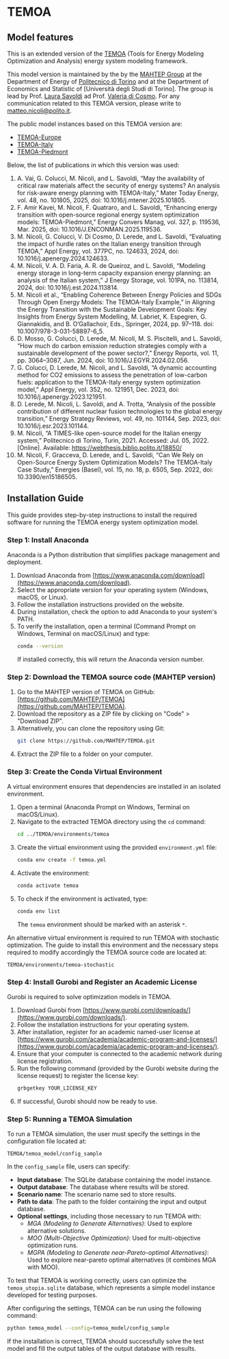 # TEMOA
## Model features

This is an extended version of the [TEMOA](https://temoacloud.com/) (Tools for Energy Modeling Optimization and Analysis) energy system modeling framework.

This model version is maintained by the by the [MAHTEP Group](http://www.mahtep.polito.it/) at the Department of Energy of [Politecnico di Torino](https://www.polito.it/) and at the Department of Economics and Statistic of [Università degli Studi di Torino].
The group is lead by Prof. [Laura Savoldi](http://www.mahtep.polito.it/people/coordinators/savoldi_laura) ad Prof. [Valeria di Cosmo](http://www.mahtep.polito.it/people/coordinators/di_cosmo_valeria). For any communication related to this TEMOA version, please write to [matteo.nicoli@polito.it](mailto:matteo.nicoli@polito.it).

The public model instances based on this TEMOA version are:
* [TEMOA-Europe](https://github.com/MAHTEP/TEMOA-Europe)
* [TEMOA-Italy](https://github.com/MAHTEP/TEMOA-Italy)
* [TEMOA-Piedmont](https://github.com/MAHTEP/TEMOA-Piedmont)

Below, the list of publications in which this version was used:
1. A. Vai, G. Colucci, M. Nicoli, and L. Savoldi, “May the availability of critical raw materials affect the security of energy systems? An analysis for risk-aware energy planning with TEMOA-Italy,” Mater Today Energy, vol. 48, no. 101805, 2025, doi: 10.1016/j.mtener.2025.101805.
2. F. Amir Kavei, M. Nicoli, F. Quatraro, and L. Savoldi, “Enhancing energy transition with open-source regional energy system optimization models: TEMOA-Piedmont,” Energy Convers Manag, vol. 327, p. 119536, Mar. 2025, doi: 10.1016/J.ENCONMAN.2025.119536.
3. M. Nicoli, G. Colucci, V. Di Cosmo, D. Lerede, and L. Savoldi, “Evaluating the impact of hurdle rates on the Italian energy transition through TEMOA,” Appl Energy, vol. 377PC, no. 124633, 2024, doi: 10.1016/j.apenergy.2024.124633.
4. M. Nicoli, V. A. D. Faria, A. R. de Queiroz, and L. Savoldi, “Modeling energy storage in long-term capacity expansion energy planning: an analysis of the Italian system,” J Energy Storage, vol. 101PA, no. 113814, 2024, doi: 10.1016/j.est.2024.113814.
5. M. Nicoli et al., “Enabling Coherence Between Energy Policies and SDGs Through Open Energy Models: The TEMOA-Italy Example,” in Aligning the Energy Transition with the Sustainable Development Goals: Key Insights from Energy System Modelling, M. Labriet, K. Espegren, G. Giannakidis, and B. O’Gallachoir, Eds., Springer, 2024, pp. 97–118. doi: 10.1007/978-3-031-58897-6_5.
6. D. Mosso, G. Colucci, D. Lerede, M. Nicoli, M. S. Piscitelli, and L. Savoldi, “How much do carbon emission reduction strategies comply with a sustainable development of the power sector?,” Energy Reports, vol. 11, pp. 3064–3087, Jun. 2024, doi: 10.1016/J.EGYR.2024.02.056.
7. G. Colucci, D. Lerede, M. Nicoli, and L. Savoldi, “A dynamic accounting method for CO2 emissions to assess the penetration of low-carbon fuels: application to the TEMOA-Italy energy system optimization model,” Appl Energy, vol. 352, no. 121951, Dec. 2023, doi: 10.1016/j.apenergy.2023.121951.
8. D. Lerede, M. Nicoli, L. Savoldi, and A. Trotta, “Analysis of the possible contribution of different nuclear fusion technologies to the global energy transition,” Energy Strategy Reviews, vol. 49, no. 101144, Sep. 2023, doi: 10.1016/j.esr.2023.101144.
9. M. Nicoli, “A TIMES-like open-source model for the Italian energy system,” Politecnico di Torino, Turin, 2021. Accessed: Jul. 05, 2022. [Online]. Available: https://webthesis.biblio.polito.it/18850/
10. M. Nicoli, F. Gracceva, D. Lerede, and L. Savoldi, “Can We Rely on Open-Source Energy System Optimization Models? The TEMOA-Italy Case Study,” Energies (Basel), vol. 15, no. 18, p. 6505, Sep. 2022, doi: 10.3390/en15186505.


## Installation Guide
This guide provides step-by-step instructions to install the required software for running the TEMOA energy system optimization model.

### Step 1: Install Anaconda
Anaconda is a Python distribution that simplifies package management and deployment.

1. Download Anaconda from [https://www.anaconda.com/download](https://www.anaconda.com/download).
2. Select the appropriate version for your operating system (Windows, macOS, or Linux).
3. Follow the installation instructions provided on the website.
4. During installation, check the option to add Anaconda to your system's PATH.
5. To verify the installation, open a terminal (Command Prompt on Windows, Terminal on macOS/Linux) and type:
   ```sh
   conda --version
   ```
   If installed correctly, this will return the Anaconda version number.

### Step 2: Download the TEMOA source code (MAHTEP version)

1. Go to the MAHTEP version of TEMOA on GitHub: [https://github.com/MAHTEP/TEMOA](https://github.com/MAHTEP/TEMOA).
2. Download the repository as a ZIP file by clicking on "Code" > "Download ZIP".
3. Alternatively, you can clone the repository using Git:
   ```sh
   git clone https://github.com/MAHTEP/TEMOA.git
   ```
4. Extract the ZIP file to a folder on your computer.

### Step 3: Create the Conda Virtual Environment
A virtual environment ensures that dependencies are installed in an isolated environment.

1. Open a terminal (Anaconda Prompt on Windows, Terminal on macOS/Linux).
2. Navigate to the extracted TEMOA directory using the `cd` command:
   ```sh
   cd ../TEMOA/environments/temoa
   ```
3. Create the virtual environment using the provided `environment.yml` file:
   ```sh
   conda env create -f temoa.yml
   ```
4. Activate the environment:
   ```sh
   conda activate temoa
   ```
5. To check if the environment is activated, type:
   ```sh
   conda env list
   ```
   The `temoa` environment should be marked with an asterisk `*`.

An alternative virtual environment is required to run TEMOA with stochastic optimization. The guide to install this environment and the necessary steps required to modify accordingly the TEMOA source code are located at:
```
TEMOA/environments/temoa-stochastic
```

### Step 4: Install Gurobi and Register an Academic License
Gurobi is required to solve optimization models in TEMOA.

1. Download Gurobi from [https://www.gurobi.com/downloads/](https://www.gurobi.com/downloads/).
2. Follow the installation instructions for your operating system.
3. After installation, register for an academic named-user license at [https://www.gurobi.com/academia/academic-program-and-licenses/](https://www.gurobi.com/academia/academic-program-and-licenses/).
4. Ensure that your computer is connected to the academic network during license registration.
5. Run the following command (provided by the Gurobi website during the license request) to register the license key:
   ```sh
   grbgetkey YOUR_LICENSE_KEY
   ```
6. If successful, Gurobi should now be ready to use.

### Step 5: Running a TEMOA Simulation
To run a TEMOA simulation, the user must specify the settings in the configuration file located at:
```
TEMOA/temoa_model/config_sample
```

In the `config_sample` file, users can specify:
- **Input database**: The SQLite database containing the model instance.
- **Output database**: The database where results will be stored.
- **Scenario name**: The scenario name sed to store results.
- **Path to data**: The path to the folder containing the input and output database.
- **Optional settings**, including those necessary to run TEMOA with:
  - *MGA (Modeling to Generate Alternatives)*: Used to explore alternative solutions.
  - *MOO (Multi-Objective Optimization)*: Used for multi-objective optimization runs.
  - *MGPA (Modeling to Generate near-Pareto-optimal Alternatives)*: Used to explore near-pareto optimal alternatives (it combines MGA with MOO).


To test that TEMOA is working correctly, users can optimize the `temoa_utopia.sqlite` database, which represents a simple model instance developed for testing purposes.

After configuring the settings, TEMOA can be run using the following command:
```sh
python temoa_model --config=temoa_model/config_sample
```
If the installation is correct, TEMOA should successfully solve the test model and fill the output tables of the output database with results.